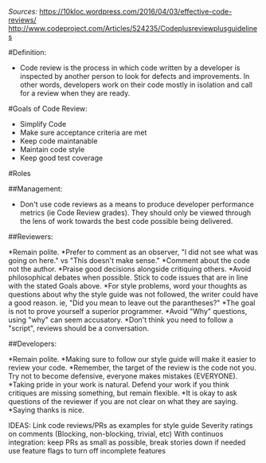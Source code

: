 *Sources:*
https://10kloc.wordpress.com/2016/04/03/effective-code-reviews/
http://www.codeproject.com/Articles/524235/Codeplusreviewplusguidelines

#Definition:

* Code review is the process in which code written by a developer is inspected by another person to look for defects and improvements. In other words, developers work on their code mostly in isolation and call for a review when they are ready.

#Goals of Code Review:

* Simplify Code
* Make sure acceptance criteria are met
* Keep code maintanable
* Maintain code style
* Keep good test coverage

#Roles

##Management:

* Don't use code reviews as a means to produce developer performance metrics (ie Code Review grades).  They should only be viewed through the lens of work towards the best code possible being delivered.

##Reviewers:

*Remain polite.
*Prefer to comment as an observer, "I did not see what was going on here." vs "This doesn't make sense."
*Comment about the code not the author.
*Praise good decisions alongside critiquing others.
*Avoid philosophical debates when possible.  Stick to code issues that are in line with the stated Goals above.
*For style problems, word your thoughts as questions about why the style guide was not followed, the writer could have a good reason. ie, "Did you mean to leave out the parantheses?"
*The goal is not to prove yourself a superior programmer.
*Avoid "Why" questions, using "why" can seem accusatory.
*Don't think you need to follow a "script", reviews should be a conversation.

##Developers:

*Remain polite.
*Making sure to follow our style guide will make it easier to review your code.
*Remember, the target of the review is the code not you.  Try not to become defensive, everyone makes mistakes (EVERYONE).
*Taking pride in your work is natural.  Defend your work if you think critiques are missing something, but remain flexible.
*It is okay to ask questions of the reviewer if you are not clear on what they are saying.
*Saying thanks is nice.


IDEAS:
Link code reviews/PRs as examples for style guide
Severity ratings on comments (Blocking, non-blocking, trivial, etc)
With continuos integration:
  keep PRs as small as possible, break stories down if needed
  use feature flags to turn off incomplete features
